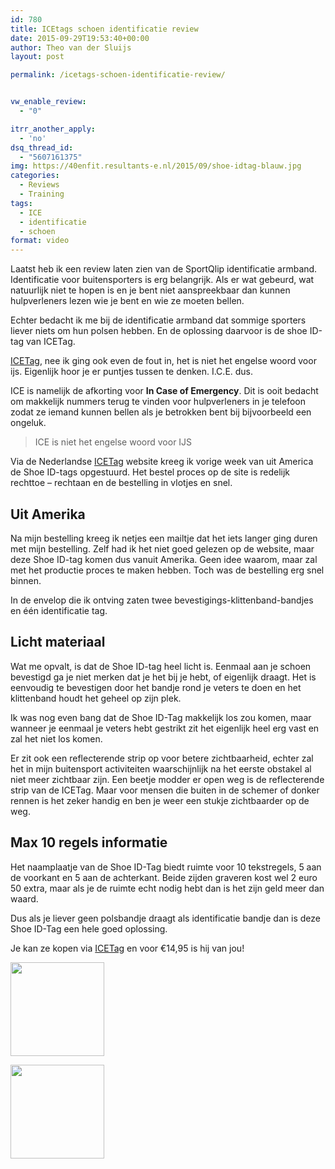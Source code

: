 ```yaml
---
id: 780
title: ICEtags schoen identificatie review
date: 2015-09-29T19:53:40+00:00
author: Theo van der Sluijs
layout: post

permalink: /icetags-schoen-identificatie-review/


vw_enable_review:
  - "0"

itrr_another_apply:
  - 'no'
dsq_thread_id:
  - "5607161375"
img: https://40enfit.resultants-e.nl/2015/09/shoe-idtag-blauw.jpg
categories:
  - Reviews
  - Training
tags:
  - ICE
  - identificatie
  - schoen
format: video
---
```

Laatst heb ik een review laten zien van de SportQlip identificatie armband. Identificatie voor buitensporters is erg belangrijk. Als er wat gebeurd, wat natuurlijk niet te hopen is en je bent niet aanspreekbaar dan kunnen hulpverleners lezen wie je bent en wie ze moeten bellen.

Echter bedacht ik me bij de identificatie armband dat sommige sporters liever niets om hun polsen hebben. En de oplossing daarvoor is de shoe ID-tag van ICETag.

<!--more-->

[ICETag](http://www.icetags.nl/), nee ik ging ook even de fout in, het is niet het engelse woord voor ijs. Eigenlijk hoor je er puntjes tussen te denken. I.C.E. dus.

ICE is namelijk de afkorting voor **In Case of Emergency**. Dit is ooit bedacht om makkelijk nummers terug te vinden voor hulpverleners in je telefoon zodat ze iemand kunnen bellen als je betrokken bent bij bijvoorbeeld een ongeluk.

> ICE is niet het engelse woord voor IJS

Via de Nederlandse [ICETag](http://www.icetags.nl/) website kreeg ik vorige week van uit America de Shoe ID-tags opgestuurd. Het bestel proces op de site is redelijk rechttoe &#8211; rechtaan en de bestelling in vlotjes en snel.

## Uit Amerika

Na mijn bestelling kreeg ik netjes een mailtje dat het iets langer ging duren met mijn bestelling. Zelf had ik het niet goed gelezen op de website, maar deze Shoe ID-tag komen dus vanuit Amerika. Geen idee waarom, maar zal met het productie proces te maken hebben. Toch was de bestelling erg snel binnen.

In de envelop die ik ontving zaten twee bevestigings-klittenband-bandjes en één identificatie tag.

## Licht materiaal

Wat me opvalt, is dat de Shoe ID-tag heel licht is. Eenmaal aan je schoen bevestigd ga je niet merken dat je het bij je hebt, of eigenlijk draagt. Het is eenvoudig te bevestigen door het bandje rond je veters te doen en het klittenband houdt het geheel op zijn plek.

Ik was nog even bang dat de Shoe ID-Tag makkelijk los zou komen, maar wanneer je eenmaal je veters hebt gestrikt zit het eigenlijk heel erg vast en zal het niet los komen.

Er zit ook een reflecterende strip op voor betere zichtbaarheid, echter zal het in mijn buitensport activiteiten waarschijnlijk na het eerste obstakel al niet meer zichtbaar zijn. Een beetje modder er open weg is de reflecterende strip van de ICETag. Maar voor mensen die buiten in de schemer of donker rennen is het zeker handig en ben je weer een stukje zichtbaarder op de weg.

## Max 10 regels informatie

Het naamplaatje van de Shoe ID-Tag biedt ruimte voor 10 tekstregels, 5 aan de voorkant en 5 aan de achterkant. Beide zijden graveren kost wel 2 euro 50 extra, maar als je de ruimte echt nodig hebt dan is het zijn geld meer dan waard.

Dus als je liever geen polsbandje draagt als identificatie bandje dan is deze Shoe ID-Tag een hele goed oplossing.

Je kan ze kopen via [ICETag](http://www.icetags.nl/) en voor €14,95 is hij van jou!

<div id='gallery-6' class='gallery galleryid-780 gallery-columns-2 gallery-size-thumbnail'>
  <dl class='gallery-item'>
    <dt class='gallery-icon landscape'>
      <a href='https://40enfit.nl/icetags-schoen-identificatie-review/shoe-idtag-blauw/'><img width="150" height="150" src="https://40enfit.resultants-e.nl/2015/09/shoe-idtag-blauw-150x150.jpg" class="attachment-thumbnail size-thumbnail" alt="" srcset="https://40enfit.resultants-e.nl/2015/09/shoe-idtag-blauw-150x150.jpg 150w, https://40enfit.resultants-e.nl/2015/09/shoe-idtag-blauw-80x80.jpg 80w, https://40enfit.resultants-e.nl/2015/09/shoe-idtag-blauw-360x360.jpg 360w" sizes="(max-width: 150px) 100vw, 150px" /></a>
    </dt>
  </dl>
  
  <dl class='gallery-item'>
    <dt class='gallery-icon landscape'>
      <a href='https://40enfit.nl/icetags-schoen-identificatie-review/shoe-idtag-blauw-zijken/'><img width="150" height="150" src="https://40enfit.resultants-e.nl/2015/09/shoe-idtag-blauw-zijken-150x150.jpg" class="attachment-thumbnail size-thumbnail" alt="" srcset="https://40enfit.resultants-e.nl/2015/09/shoe-idtag-blauw-zijken-150x150.jpg 150w, https://40enfit.resultants-e.nl/2015/09/shoe-idtag-blauw-zijken-80x80.jpg 80w, https://40enfit.resultants-e.nl/2015/09/shoe-idtag-blauw-zijken-360x360.jpg 360w" sizes="(max-width: 150px) 100vw, 150px" /></a>
    </dt>
  </dl>
  
  <br style="clear: both" />
</div>